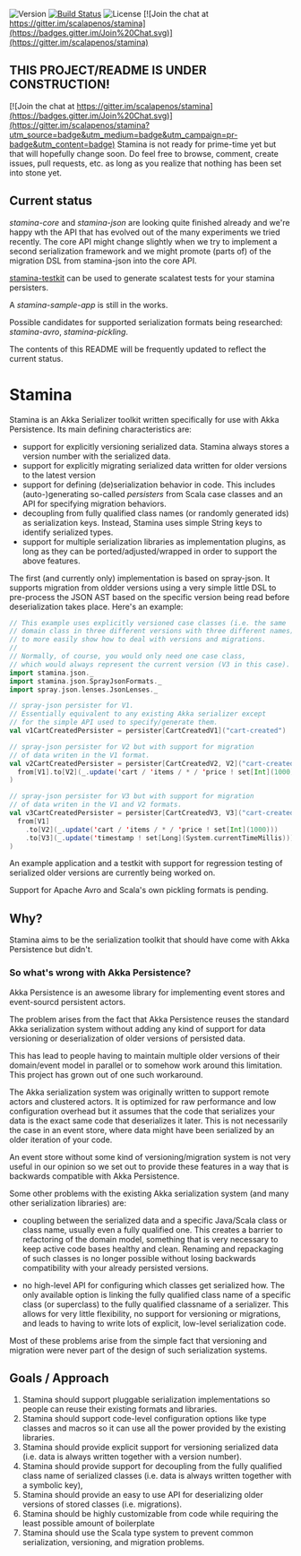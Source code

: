 ![Version](https://img.shields.io/badge/version-unreleased-orange.svg?style=flat "unreleased") [![Build Status](https://img.shields.io/travis/scalapenos/stamina.svg?style=flat)](https://travis-ci.org/scalapenos/stamina) ![License](https://img.shields.io/badge/license-MIT-blue.svg?style=flat "MIT") [![Join the chat at https://gitter.im/scalapenos/stamina](https://badges.gitter.im/Join%20Chat.svg)](https://gitter.im/scalapenos/stamina)

## THIS PROJECT/README IS UNDER CONSTRUCTION!

[![Join the chat at https://gitter.im/scalapenos/stamina](https://badges.gitter.im/Join%20Chat.svg)](https://gitter.im/scalapenos/stamina?utm_source=badge&utm_medium=badge&utm_campaign=pr-badge&utm_content=badge)
Stamina is not ready for prime-time yet but that will hopefully change soon. Do feel free to browse, comment, create issues, pull requests, etc. as long as you realize that nothing has been set into stone yet.

## Current status
*stamina-core* and *stamina-json* are looking quite finished already and we're happy wth the API that has evolved out of the many experiments we tried recently. The core API might change slightly when we try to implement a second serialization framework and we might promote (parts of) of the migration DSL from stamina-json into the core API.

[stamina-testkit](stamina-testkit) can be used to generate scalatest tests for your stamina persisters.

A *stamina-sample-app* is still in the works.

Possible candidates for supported serialization formats being researched: *stamina-avro*, *stamina-pickling*.

The contents of this README will be frequently updated to reflect the current status.


# Stamina
Stamina is an Akka Serializer toolkit written specifically for use with Akka
Persistence. Its main defining characteristics are:

- support for explicitly versioning serialized data. Stamina always stores a version number with the serialized data.
- support for explicitly migrating serialized data written for older versions to the latest version
- support for defining (de)serialization behavior in code. This includes (auto-)generating so-called *persisters* from Scala case classes and an API for specifying migration behaviors.
- decoupling from fully qualified class names (or randomly generated ids) as serialization keys. Instead, Stamina uses simple String keys to identify serialized types.
- support for multiple serialization libraries as implementation plugins, as long as they can be ported/adjusted/wrapped in order to support the above features.

The first (and currently only) implementation is based on spray-json. It supports migration from oldder versions using a very simple little DSL to pre-process the JSON AST based on the specific version being read before deserialization takes place. Here's an example:

```scala
// This example uses explicitly versioned case classes (i.e. the same
// domain class in three different versions with three different names)
// to more easily show how to deal with versions and migrations.
//
// Normally, of course, you would only need one case class,
// which would always represent the current version (V3 in this case).
import stamina.json._
import stamina.json.SprayJsonFormats._
import spray.json.lenses.JsonLenses._

// spray-json persister for V1.
// Essentially equivalent to any existing Akka serializer except
// for the simple API used to specify/generate them.
val v1CartCreatedPersister = persister[CartCreatedV1]("cart-created")

// spray-json persister for V2 but with support for migration
// of data writen in the V1 format.
val v2CartCreatedPersister = persister[CartCreatedV2, V2]("cart-created",
  from[V1].to[V2](_.update('cart / 'items / * / 'price ! set[Int](1000)))
)

// spray-json persister for V3 but with support for migration
// of data writen in the V1 and V2 formats.
val v3CartCreatedPersister = persister[CartCreatedV3, V3]("cart-created",
  from[V1]
    .to[V2](_.update('cart / 'items / * / 'price ! set[Int](1000)))
    .to[V3](_.update('timestamp ! set[Long](System.currentTimeMillis)))
)
```

An example application and a testkit with support for regression
testing of serialized older versions are currently being worked on.

Support for Apache Avro and Scala's own pickling formats is pending.


## Why?
Stamina aims to be the serialization toolkit that should have come
with Akka Persistence but didn't.

### So what's wrong with Akka Persistence?
Akka Persistence is an awesome library for implementing event
stores and event-sourcd persistent actors.

The problem arises from the fact that Akka Persistence reuses the
standard Akka serialization system without adding any kind of
support for data versioning or deserialization of older versions of
persisted data.

This has lead to people having to maintain multiple older versions
of their domain/event model in parallel or to somehow work around
this limitation. This project has grown out of one such workaround.

The Akka serialization system was originally written to support remote
actors and clustered actors. It is optimized for raw performance and
low configuration overhead but it assumes that the code that
serializes your data is the exact same code that deserializes it
later. This is not necessarily the case in an event store, where data
might have been serialized by an older iteration of your code.

An event store without some kind of versioning/migration system is not
very useful in our opinion so we set out to provide these features in
a way that is backwards compatible with Akka Persistence.

Some other problems with the existing Akka serialization system
(and many other serialization libraries) are:

- coupling between the serialized data and a specific Java/Scala class
or class name, usually even a fully qualified one. This creates a
barrier to refactoring of the domain model, something that is very
necessary to keep active code bases healthy and clean. Renaming and
repackaging of such classes is no longer possible without losing
backwards compatibility with your already persisted versions.

- no high-level API for configuring which classes get serialized how.
The only available option is linking the fully qualified class name of
a specific class (or superclass) to the fully qualified classname of a
serializer. This allows for very little flexibility, no support for
versioning or migrations, and leads to having to write lots of explicit,
low-level serialization code.

Most of these problems arise from the simple fact that versioning and
migration were never part of the design of such serialization systems.


## Goals / Approach

1. Stamina should support pluggable serialization implementations so people can reuse their existing formats and libraries.
2. Stamina should support code-level configuration options like type classes and macros so it can use all the power provided by the existing libraries.
3. Stamina should provide explicit support for versioning serialized data (i.e. data is always written together with a version number).
4. Stamina should provide support for decoupling from the fully qualified class name of serialized classes (i.e. data is always written together with a symbolic key),
5. Stamina should provide an easy to use API for deserializing older versions of stored classes (i.e. migrations).
6. Stamina should be highly customizable from code while requiring the least possible amount of boilerplate
7. Stamina should use the Scala type system to prevent common serialization, versioning, and migration problems.
